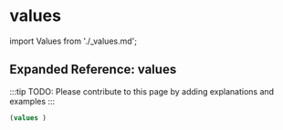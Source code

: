 # values

import Values from './_values.md';

<Values />

## Expanded Reference: values

:::tip
TODO: Please contribute to this page by adding explanations and examples
:::

```lisp
(values )
```
